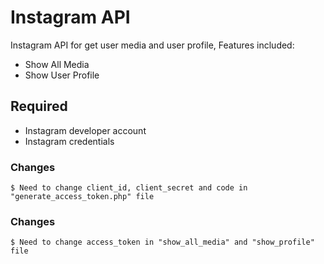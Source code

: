 # Instagram API

Instagram API for get user media and user profile, Features included:

- Show All Media
- Show User Profile

## Required

* Instagram developer account  
* Instagram credentials 

### Changes
```
$ Need to change client_id, client_secret and code in "generate_access_token.php" file
```

### Changes
```
$ Need to change access_token in "show_all_media" and "show_profile" file
```
